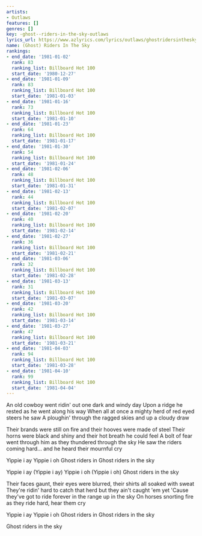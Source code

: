 ```yaml
---
artists:
- Outlaws
features: []
genres: []
key: -ghost--riders-in-the-sky-outlaws
lyrics_url: https://www.azlyrics.com/lyrics/outlaws/ghostridersinthesky.html
name: (Ghost) Riders In The Sky
rankings:
- end_date: '1981-01-02'
  rank: 83
  ranking_list: Billboard Hot 100
  start_date: '1980-12-27'
- end_date: '1981-01-09'
  rank: 83
  ranking_list: Billboard Hot 100
  start_date: '1981-01-03'
- end_date: '1981-01-16'
  rank: 73
  ranking_list: Billboard Hot 100
  start_date: '1981-01-10'
- end_date: '1981-01-23'
  rank: 64
  ranking_list: Billboard Hot 100
  start_date: '1981-01-17'
- end_date: '1981-01-30'
  rank: 54
  ranking_list: Billboard Hot 100
  start_date: '1981-01-24'
- end_date: '1981-02-06'
  rank: 48
  ranking_list: Billboard Hot 100
  start_date: '1981-01-31'
- end_date: '1981-02-13'
  rank: 44
  ranking_list: Billboard Hot 100
  start_date: '1981-02-07'
- end_date: '1981-02-20'
  rank: 40
  ranking_list: Billboard Hot 100
  start_date: '1981-02-14'
- end_date: '1981-02-27'
  rank: 36
  ranking_list: Billboard Hot 100
  start_date: '1981-02-21'
- end_date: '1981-03-06'
  rank: 32
  ranking_list: Billboard Hot 100
  start_date: '1981-02-28'
- end_date: '1981-03-13'
  rank: 31
  ranking_list: Billboard Hot 100
  start_date: '1981-03-07'
- end_date: '1981-03-20'
  rank: 42
  ranking_list: Billboard Hot 100
  start_date: '1981-03-14'
- end_date: '1981-03-27'
  rank: 47
  ranking_list: Billboard Hot 100
  start_date: '1981-03-21'
- end_date: '1981-04-03'
  rank: 94
  ranking_list: Billboard Hot 100
  start_date: '1981-03-28'
- end_date: '1981-04-10'
  rank: 99
  ranking_list: Billboard Hot 100
  start_date: '1981-04-04'
---
```


An old cowboy went ridin' out one dark and windy day
Upon a ridge he rested as he went along his way
When all at once a mighty herd of red eyed steers he saw
A ploughin' through the ragged skies and up a cloudy draw

Their brands were still on fire and their hooves were made of steel
Their horns were black and shiny and their hot breath he could feel
A bolt of fear went through him as they thundered through the sky
He saw the riders coming hard... and he heard their mournful cry

Yippie i ay Yippie i oh
Ghost riders in
Ghost riders in the sky

Yippie i ay (Yippie i ay) Yippie i oh (Yippie i oh)
Ghost riders in the sky

Their faces gaunt, their eyes were blurred, their shirts all soaked with sweat
They're ridin' hard to catch that herd but they ain't caught 'em yet
'Cause they've got to ride forever in the range up in the sky
On horses snorting fire as they ride hard, hear them cry

Yippie i ay Yippie i oh
Ghost riders in
Ghost riders in the sky

Ghost riders in the sky



